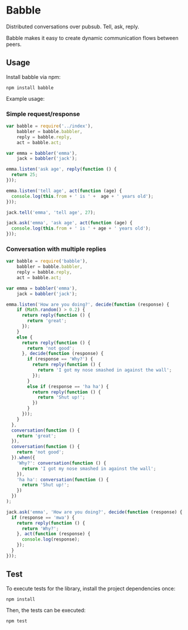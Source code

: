 # Babble

Distributed conversations over pubsub. Tell, ask, reply.

Babble makes it easy to create dynamic communication flows between peers.


## Usage

Install babble via npm:

    npm install babble

Example usage:

### Simple request/response

```js
var babble = require('../index'),
    babbler = babble.babbler,
    reply = babble.reply,
    act = babble.act;

var emma = babbler('emma'),
    jack = babbler('jack');

emma.listen('ask age', reply(function () {
  return 25;
}));

emma.listen('tell age', act(function (age) {
  console.log(this.from + ' is ' +  age + ' years old');
}));

jack.tell('emma', 'tell age', 27);

jack.ask('emma', 'ask age', act(function (age) {
  console.log(this.from + ' is ' + age + ' years old');
}));
```

### Conversation with multiple replies

```js
var babble = require('babble'),
    babbler = babble.babbler,
    reply = babble.reply,
    act = babble.act;

var emma = babbler('emma'),
    jack = babbler('jack');

emma.listen('How are you doing?', decide(function (response) {
    if (Math.random() > 0.2) {
      return reply(function () {
        return 'great';
      });
    }
    else {
      return reply(function () {
        return 'not good';
      }, decide(function (response) {
        if (response == 'Why?') {
          return reply(function () {
            return 'I got my nose smashed in against the wall';
          });
        }
        else if (response == 'ha ha') {
          return reply(function () {
            return 'Shut up!';
          })
        }
      }));
    }
  },
  conversation(function () {
    return 'great';
  }),
  conversation(function () {
    return 'not good';
  }).when({
    'Why?': conversation(function () {
      return 'I got my nose smashed in against the wall';
    }),
    'ha ha': conversation(function () {
      return 'Shut up!';
    })
  })
);

jack.ask('emma', 'How are you doing?', decide(function (response) {
  if (response == 'mwa') {
    return reply(function () {
      return 'Why?';
    }, act(function (response) {
      console.log(response);
    });
  }
}));
```


## Test

To execute tests for the library, install the project dependencies once:

    npm install

Then, the tests can be executed:

    npm test
